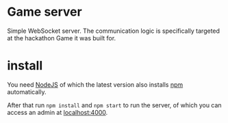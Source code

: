 # Game server
Simple WebSocket server.
The communication logic is specifically targeted at the hackathon
Game it was built for.

# install

You need [NodeJS](https://nodejs.org/) of which the latest version also
installs [npm](https://github.com/npm/npm) automatically.
 
After that run `npm install` and `npm start` to run the server, of
which you can access an admin at [localhost:4000](http://localhost:4000).